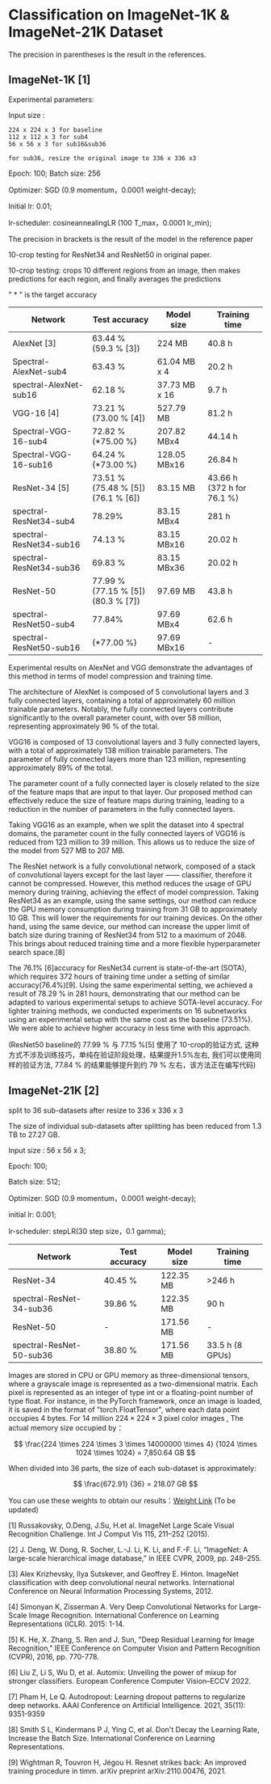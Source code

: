 # Classification on ImageNet-1K & ImageNet-21K Dataset

The precision in parentheses is the result in the references.

## ImageNet-1K [1]

Experimental parameters:

Input size :

    224 x 224 x 3 for baseline
    112 x 112 x 3 for sub4
    56 x 56 x 3 for sub16&sub36

    for sub36, resize the original image to 336 x 336 x3

Epoch: 100;   Batch size: 256

Optimizer: SGD (0.9 momentum，0.0001 weight-decay);

Initial lr: 0.01;

lr-scheduler: cosineannealingLR (100 T_max，0.0001 lr_min);

The precision in brackets is the result of the model in the reference paper

10-crop testing for ResNet34 and ResNet50 in original paper.

10-crop testing: crops 10 different regions from an image, then makes predictions for each region, and finally averages the predictions

" * " is the target accuracy

| Network     | Test accuracy | Model size | Training time|
| ----------- |  ------------- | --- | --- |
|AlexNet [3]|63.44 % <br> (59.3 % [3])| 224 MB | 40.8 h |
|Spectral-AlexNet-sub4| 63.43 % | 61.04 MB x 4 | 20.2 h |
|spectral-AlexNet-sub16| 62.18 % | 37.73 MB x 16 | 9.7 h |
|VGG-16 [4]|73.21 % <br> (73.00 % [4])| 527.79 MB | 81.2 h |
|Spectral-VGG-16-sub4| 72.82 % (*75.00 %) | 207.82 MBx4 | 44.14 h |
|Spectral-VGG-16-sub16| 64.24 % (*73.00 %)| 128.05 MBx16 | 26.84 h |
|ResNet-34 [5] |73.51 % <br> (75.48 % [5]) <br> (76.1 % [6])| 83.15 MB | 43.66 h <br> (372 h for 76.1 %)|
|spectral-ResNet34-sub4| 78.29% | 83.15 MBx4 | 281 h |
|spectral-ResNet34-sub16| 74.13 %| 83.15 MBx16 | 20.02 h |
|spectral-ResNet34-sub36| 69.83 % | 83.15 MBx36 | 20.02 h |
|ResNet-50| 77.99 % <br> (77.15 % [5]) <br> (80.3 % [7]) |97.69 MB| 43.8 h |
|spectral-ResNet50-sub4 | 77.84% | 97.69 MBx4 | 62.6 h |
|spectral-ResNet50-sub16 | (*77.00 %) | 97.69 MBx16 | - |

Experimental results on AlexNet and VGG demonstrate the advantages of this method in terms of model compression and training time.

The architecture of AlexNet is composed of 5 convolutional layers and 3 fully connected layers, containing a total of approximately 60 million trainable parameters.
Notably, the fully connected layers contribute significantly to the overall parameter count, with over 58 million, representing approximately 96 % of the total. 

VGG16 is composed of 13 convolutional layers and 3 fully connected layers, with a total of approximately 138 million trainable parameters. 
The parameter of fully connected layers more than 123 million, representing approximately 89% of the total.

The parameter count of a fully connected layer is closely related to the size of the feature maps that are input to that layer. 
Our proposed method can effectively reduce the size of feature maps during training, leading to a reduction in the number of parameters in the fully connected layers.

Taking VGG16 as an example, when we split the dataset into 4 spectral domains, the parameter count in the fully connected layers of VGG16 is reduced from 123 million to 39 million. 
This allows us to reduce the size of the model from 527 MB to 207 MB.

The ResNet network is a fully convolutional network, composed of a stack of convolutional layers except for the last layer —— classifier, therefore it cannot be compressed. 
However, this method reduces the usage of GPU memory during training, achieving the effect of model compression.
Taking ResNet34 as an example, using the same settings, our method can reduce the GPU memory consumption during training from 31 GB to approximately 10 GB. 
This will lower the requirements for our training devices. 
On the other hand, using the same device, our method can increase the upper limit of batch size during training of ResNet34 from 512 to a maximum of 2048. 
This brings about reduced training time and a more flexible hyperparameter search space.[8]

The 76.1% [6]accuracy for ResNet34 current is state-of-the-art (SOTA), which requires 372 hours of training time under a setting of similar accuracy(76.4%)[9]. 
Using the same experimental setting, we achieved a result of 78.29 % in 281 hours, demonstrating that our method can be adapted to various experimental setups to achieve SOTA-level accuracy. 
For lighter training methods, we conducted experiments on 16 subnetworks using an experimental setup with the same cost as the baseline (73.51%). 
We were able to achieve higher accuracy in less time with this approach.

(ResNet50 baseline的 77.99 % 与 77.15 %[5] 使用了 10-crop的验证方式, 这种方式不涉及训练技巧，单纯在验证阶段处理，结果提升1.5%左右, 
我们可以使用同样的验证方法, 77.84 % 的结果能够提升到约 79 % 左右，该方法正在编写代码)


## ImageNet-21K [2]

split to 36 sub-datasets after resize to 336 x 336 x 3

The size of individual sub-datasets after splitting has been reduced from 1.3 TB to 27.27 GB.

Input size : 56 x 56 x 3;

Epoch: 100;

Batch size: 512;

Optimizer: SGD (0.9 momentum，0.0001 weight-decay);

initial lr: 0.001;

lr-scheduler: stepLR(30 step size，0.1 gamma);

| Network     | Test accuracy | Model size | Training time|
| ----------- |  ------------- | --- | --- |
|ResNet-34| 40.45 % | 122.35 MB | >246 h  |
|spectral-ResNet-34-sub36| 39.86 % | 122.35 MB | 90 h |
|ResNet-50| - | 171.56 MB | - |
|spectral-ResNet-50-sub36| 38.80 % | 171.56 MB | 33.5 h (8 GPUs) |

Images are stored in CPU or GPU memory as three-dimensional tensors, where a grayscale image is represented as a two-dimensional matrix. 
Each pixel is represented as an integer of type int or a floating-point number of type float. 
For instance, in the PyTorch framework, once an image is loaded, it is saved in the format of "torch.FloatTensor", where each data point occupies 4 bytes.
For 14 million $224 \times 224 \times 3$ pixel color images , The actual memory size occupied by：

$$
\frac{224 \times 224 \times 3 \times 14000000 \times 4} {1024 \times 1024 \times 1024} = 7,850.64 GB
$$

When divided into 36 parts, the size of each sub-dataset is approximately:

$$
\frac{672.91} {36} = 218.07 GB
$$ 

You can use these weights to obtain our results：[Weight Link](https://pan.baidu.com/s/1PxdMktuot0MF5OJE0BF0UQ?pwd=wiyq) (To be updated)

[1] Russakovsky, O.Deng, J.Su, H.et al. ImageNet Large Scale Visual Recognition Challenge. Int J Comput Vis 115, 211–252 (2015). 

[2] J. Deng, W. Dong, R. Socher, L.-J. Li, K. Li, and F.-F. Li, “ImageNet: A large-scale hierarchical image database,” in IEEE CVPR, 2009, pp. 248–255.

[3] Alex Krizhevsky, Ilya Sutskever, and Geoffrey E. Hinton. ImageNet classification with deep convolutional neural networks. International Conference on Neural Information Processing Systems, 2012.

[4] Simonyan K, Zisserman A. Very Deep Convolutional Networks for Large-Scale Image Recognition. International Conference on Learning Representations (ICLR). 2015: 1-14.

[5] K. He, X. Zhang, S. Ren and J. Sun, "Deep Residual Learning for Image Recognition," IEEE Conference on Computer Vision and Pattern Recognition (CVPR), 2016, pp. 770-778.

[6] Liu Z, Li S, Wu D, et al. Automix: Unveiling the power of mixup for stronger classifiers. European Conference Computer Vision–ECCV 2022.

[7] Pham H, Le Q. Autodropout: Learning dropout patterns to regularize deep networks. AAAI Conference on Artificial Intelligence. 2021, 35(11): 9351-9359

[8] Smith S L, Kindermans P J, Ying C, et al. Don't Decay the Learning Rate, Increase the Batch Size. International Conference on Learning Representations.

[9] Wightman R, Touvron H, Jégou H. Resnet strikes back: An improved training procedure in timm. arXiv preprint arXiv:2110.00476, 2021.
